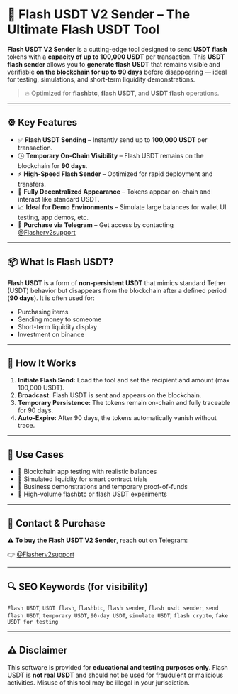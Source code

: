 <h1>🚀 Flash USDT V2 Sender – The Ultimate Flash USDT Tool</h1>

<p><strong>Flash USDT V2 Sender</strong> is a cutting-edge tool designed to send <strong>USDT flash</strong> tokens with a <strong>capacity of up to 100,000 USDT</strong> per transaction. This <strong>USDT flash sender</strong> allows you to <strong>generate flash USDT</strong> that remains visible and verifiable <strong>on the blockchain for up to 90 days</strong> before disappearing — ideal for testing, simulations, and short-term liquidity demonstrations.</p>

<blockquote>🔥 Optimized for <strong>flashbtc</strong>, <strong>flash USDT</strong>, and <strong>USDT flash</strong> operations.</blockquote>

<hr />

<h2>⚙️ Key Features</h2>
<ul>
  <li>✅ <strong>Flash USDT Sending</strong> – Instantly send up to <strong>100,000 USDT</strong> per transaction.</li>
  <li>🕓 <strong>Temporary On-Chain Visibility</strong> – Flash USDT remains on the blockchain for <strong>90 days</strong>.</li>
  <li>⚡ <strong>High-Speed Flash Sender</strong> – Optimized for rapid deployment and transfers.</li>
  <li>🔐 <strong>Fully Decentralized Appearance</strong> – Tokens appear on-chain and interact like standard USDT.</li>
  <li>📈 <strong>Ideal for Demo Environments</strong> – Simulate large balances for wallet UI testing, app demos, etc.</li>
  <li>💬 <strong>Purchase via Telegram</strong> – Get access by contacting <a href="https://t.me/Flasherv2support">@Flasherv2support</a></li>
</ul>

<hr />

<h2>📦 What Is Flash USDT?</h2>
<p><strong>Flash USDT</strong> is a form of <strong>non-persistent USDT</strong> that mimics standard Tether (USDT) behavior but disappears from the blockchain after a defined period (<strong>90 days</strong>). It is often used for:</p>

<ul>
  <li>Purchasing items</li>
  <li>Sending money to someome</li>
  <li>Short-term liquidity display</li>
  <li>Investment on binance</li>
</ul>

<hr />

<h2>🔧 How It Works</h2>
<ol>
  <li><strong>Initiate Flash Send:</strong> Load the tool and set the recipient and amount (max 100,000 USDT).</li>
  <li><strong>Broadcast:</strong> Flash USDT is sent and appears on the blockchain.</li>
  <li><strong>Temporary Persistence:</strong> The tokens remain on-chain and fully traceable for 90 days.</li>
  <li><strong>Auto-Expire:</strong> After 90 days, the tokens automatically vanish without trace.</li>
</ol>

<hr />

<h2>📌 Use Cases</h2>
<ul>
  <li>🧪 Blockchain app testing with realistic balances</li>
  <li>🧰 Simulated liquidity for smart contract trials</li>
  <li>💼 Business demonstrations and temporary proof-of-funds</li>
  <li>🚀 High-volume flashbtc or flash USDT experiments</li>
</ul>

<hr />

<h2>💬 Contact & Purchase</h2>
<p><strong>⚠️ To buy the Flash USDT V2 Sender</strong>, reach out on Telegram:</p>
<p>👉 <a href="https://t.me/Flasherv2support">@Flasherv2support</a></p>

<hr />

<h2>🔍 SEO Keywords (for visibility)</h2>
<p>
  <code>Flash USDT</code>,
  <code>USDT flash</code>,
  <code>flashbtc</code>,
  <code>flash sender</code>,
  <code>flash usdt sender</code>,
  <code>send flash USDT</code>,
  <code>temporary USDT</code>,
  <code>90-day USDT</code>,
  <code>simulate USDT</code>,
  <code>flash crypto</code>,
  <code>fake USDT for testing</code>
</p>

<hr />

<h2>⚠️ Disclaimer</h2>
<p>
  This software is provided for <strong>educational and testing purposes only</strong>. Flash USDT is <strong>not real USDT</strong> and should not be used for fraudulent or malicious activities.
  Misuse of this tool may be illegal in your jurisdiction.
</p>
